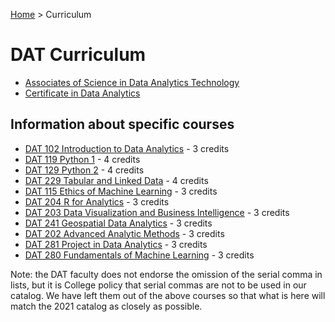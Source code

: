 [Home](../) > Curriculum

# DAT Curriculum

* [Associates of Science in Data Analytics Technology](as_curriculum.html)
* [Certificate in Data Analytics](cert_curriculum.html)

## Information about specific courses

*  [DAT 102 Introduction to Data Analytics](dat102.html) - 3 credits
*  [DAT 119 Python 1](dat119.html) - 4 credits
*  [DAT 129 Python 2](dat129.html) - 4 credits
*  [DAT 229 Tabular and Linked Data](dat229.html) - 4 credits
*  [DAT 115 Ethics of Machine Learning](dat115.html) - 3 credits
*  [DAT 204 R for Analytics](dat204.html) - 3 credits
*  [DAT 203 Data Visualization and Business Intelligence](dat203.html) - 3 credits
*  [DAT 241 Geospatial Data Analytics](dat241.html) - 3 credits
*  [DAT 202 Advanced Analytic Methods](dat202.html) - 3 credits
*  [DAT 281 Project in Data Analytics](dat281.html) - 3 credits
*  [DAT 280 Fundamentals of Machine Learning](dat280.html) - 3 credits


Note: the DAT faculty does not endorse the omission of the serial comma in lists, but it is College policy that serial commas are not to be used in our catalog. We have left them out of the above courses so that what is here will match the 2021 catalog as closely as possible.